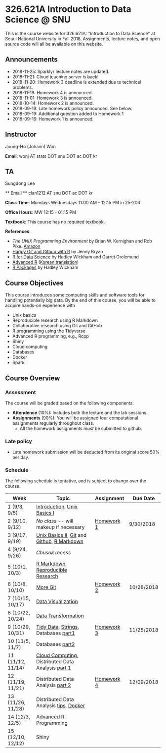 # 326.621A Introduction to Data Science @ SNU

This is the course website for 326.621A: "Introduction to Data Science" at Seoul National University in Fall 2018. Assignments, lecture notes, and open source code will all be available on this website.

## Announcements

* 2018-11-25: Sparklyr lecture notes are updated.
* 2018-11-21: Cloud teaching server is back!
* 2018-11-20: Homework 3 deadline is extended due to technical problems.
* 2018-11-19: Homework 4 is announced.
* 2018-11-01: Homework 3 is announced.
* 2018-10-14: Homework 2 is announced.
* 2018-09-19: Late homework policy announced. See below.
* 2018-09-19: Additional question added to Homework 1
* 2018-09-16: Homework 1 is announced.

## Instructor 

Joong-Ho (Johann) Won

**Email**: wonj AT stats DOT snu DOT ac DOT kr

## TA

Sungdong Lee

** Email ** clan1212 AT snu DOT ac DOT kr

**Class Time**: Mondays Wednesdays 11:00 AM - 12:15 PM in 25-203

**Office Hours**: MW 12:15 - 01:15 PM

**Textbook**: This course has no required textbook.


**References**: 

- *The UNIX Programming Environment* by Brian W. Kernighan and Rob Pike. [Amazon](https://www.amazon.com/Unix-Programming-Environment-Prentice-Hall-Software/dp/013937681X)
- [Happy Git and Github with R](http://happygitwithr.com) by Jenny Bryan
- [R for Data Science](http://r4ds.had.co.nz/index.html) by Hadley Wickham and Garret Grolemund
- [Advanced R](http://adv-r.had.co.nz/) ([Korean translation](http://jpub.tistory.com/792)) 
- [R Packages](http://r-pkgs.had.co.nz/) by Hadley Wickham


## Course Objectives

This course introduces some computing skills and software tools for handling potentially big data.
By the end of this course, you will be able to acquire hands-on experience with

- Unix basics
- Reproducible research using R Markdown
- Collaborative research using Git and GitHub
- R programming using the Tidyverse
- Advanced R programming, e.g., Rcpp
- Shiny
- Cloud computing
- Databases
- Docker
- Spark

## Course Overview

### Assessment

The course will be graded based on the following components:

- **Attendence** (10%): Includes both the lecture and the lab sessions.
- **Assignments** (90%): You will be assigned four computational assignments regularly throughout class. 
    * All the homework assignments *must* be submitted to github.

### Late policy

- Late homework submission will be deducted from its original score 50% per day.

### Schedule

The following schedule is tentative, and is subject to change over the course.

| Week | Topic | Assignment | Due Date |
|---| --- | --- | --- |
| 1 (9/3, 9/5)      | [Introduction](./lectures/01-intro/intro.html), [Unix Basics I](./lectures/02-linux/linux1.html) |  |  |
| 2 (9/10, 9/12)    | *No class* -- will makeup if necessary | [Homework 1](./hw/hw1/hw1.html) | 9/30/2018 |
| 3 (9/17, 9/19)    | [Unix Basics II](./lectures/02-linux/linux2.html), [Git](./lectures/04-git/git.html) and [Github](./lectures/04-git/lab_01_git_and_github.pdf), [R Markdown](./lectures/03-repres/SC18.Lab.180912.rmd.html) |   |  |
| 4 (9/24, 9/26)    | *Chusok recess* |  |  |
| 5 (10/1, 10/3)    | [R Markdown](http://rmarkdown.rstudio.com/lesson-1.html), [Reproducible Research](./lectures/03-repres/repres.html) |  |  |
| 6 (10/8, 10/10)   | [More Git](./lectures/04-git/git2.html) | [Homework 2](./hw/hw2/hw2.md) | 10/28/2018 |
| 7 (10/15, 10/17)  | [Data Visualization](./lectures/06-ggplot2/ggplot2.html) |  |  |
| 8 (10/22, 10/24)  | [Data Transformation](./lectures/07-dplyr/dplyr.html) |  |  |
| 9 (10/29, 10/31)  | [Tidy Data](./lectures/08-tidy/tidy.html), [Strings](./lectures/09-stringr/stringr.html), Databases [part1](./lectures/11-dbplyr/dbintro.html) | [Homework 3](./hw/hw3/hw3.md) | 11/25/2018 |
| 10 (11/5, 11/7)   | Databases [part2](./lectures/11-dbplyr/dbplyr.html) |  |  |
| 11 (11/12, 11/14) | [Cloud Computing](./lectures/13-gcp/gcp.html), Distributed Data Analysis [part 1](./lectures/12-sparklyr/sparklyr-intro.html) |  |  |
| 12 (11/19, 11/21) | Distributed Data Analysis [part 2](./lectures/12-sparklyr/sparklyr-flights.html) | [Homework 4](./hw/hw4/hw4.html) | 12/09/2018  |
| 13 (11/26, 11/28) | Distributed Data Analysis [tips](./lectures/12-sparklyr/sparklyr-tips.md), [Docker](./lectures/14-docker/docker.html) |  |  |
| 14 (12/3, 12/5)   | Advanced R Programming |  |  |
| 15 (12/10, 12/12) | Shiny |  |  |

